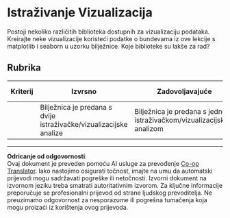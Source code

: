 <!--
CO_OP_TRANSLATOR_METADATA:
{
  "original_hash": "4485a1ed4dd1b5647365e3d87456515d",
  "translation_date": "2025-09-05T11:48:51+00:00",
  "source_file": "2-Regression/2-Data/assignment.md",
  "language_code": "hr"
}
-->
# Istraživanje Vizualizacija

Postoji nekoliko različitih biblioteka dostupnih za vizualizaciju podataka. Kreirajte neke vizualizacije koristeći podatke o bundevama iz ove lekcije s matplotlib i seaborn u uzorku bilježnice. Koje biblioteke su lakše za rad?

## Rubrika

| Kriterij | Izvrsno | Zadovoljavajuće | Potrebno Poboljšanje |
| -------- | --------- | -------- | ----------------- |
|          | Bilježnica je predana s dvije istraživačke/vizualizacijske analize         |   Bilježnica je predana s jednom istraživačkom/vizualizacijskom analizom       |  Bilježnica nije predana                 |

---

**Odricanje od odgovornosti**:  
Ovaj dokument je preveden pomoću AI usluge za prevođenje [Co-op Translator](https://github.com/Azure/co-op-translator). Iako nastojimo osigurati točnost, imajte na umu da automatski prijevodi mogu sadržavati pogreške ili netočnosti. Izvorni dokument na izvornom jeziku treba smatrati autoritativnim izvorom. Za ključne informacije preporučuje se profesionalni prijevod od strane ljudskog prevoditelja. Ne preuzimamo odgovornost za nesporazume ili pogrešna tumačenja koja mogu proizaći iz korištenja ovog prijevoda.